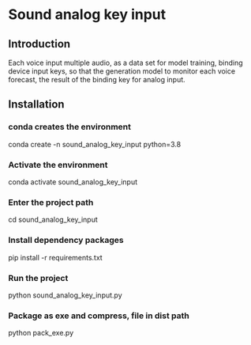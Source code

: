 # Sound analog key input

## Introduction

Each voice input multiple audio, as a data set for model training, binding device input keys, so that the generation model to monitor each voice forecast, the result of the binding key for analog input.

## Installation

### conda creates the environment

conda create -n sound_analog_key_input python=3.8

### Activate the environment

conda activate sound_analog_key_input

### Enter the project path

cd sound_analog_key_input

### Install dependency packages

pip install -r requirements.txt

### Run the project

python sound_analog_key_input.py

### Package as exe and compress, file in dist path

python pack_exe.py